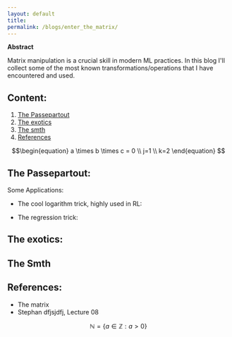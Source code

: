 ```yaml
---
layout: default
title:
permalink: /blogs/enter_the_matrix/
---
```


**Abstract**

Matrix manipulation is a crucial skill in modern ML practices. In this blog I'll collect some of the most known transformations/operations that I have encountered and used.

## Content:
1. [The Passepartout](#the-passpartout)
2. [The exotics](#the-exotics)
3. [The smth](#the-smth)
2. [References](#references)


$$\begin{equation}
a \times b \times c = 0 \\ j=1 \\ k=2 
\end{equation} $$





## The Passepartout:



Some Applications:

* The cool logarithm trick, highly used in RL:


* The regression trick:



## The exotics:

## The Smth

## References:

* The matrix 
* Stephan dfjsjdfj, Lecture 08


$$\mathbb{N} = \{ a \in \mathbb{Z} : a > 0 \}$$

